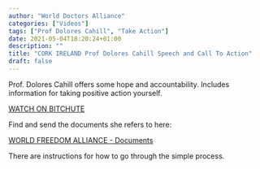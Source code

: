 ```yaml
---
author: "World Doctors Alliance"
categories: ["Videos"]
tags: ["Prof Dolores Cahill", "Take Action"]
date: 2021-05-04T18:20:24+01:00
description: ""
title: "CORK IRELAND Prof Dolores Cahill Speech and Call To Action"
draft: false
---
```


Prof. Dolores Cahill offers some hope and accountability.
Includes information for taking positive action yourself.

[WATCH ON BITCHUTE](https://www.bitchute.com/video/FISJY5NYaAkq/)

Find and send the documents she refers to here:

[WORLD FREEDOM ALLIANCE - Documents](https://worldfreedomalliance.org/documents/)

There are instructions for how to go through the simple process.  